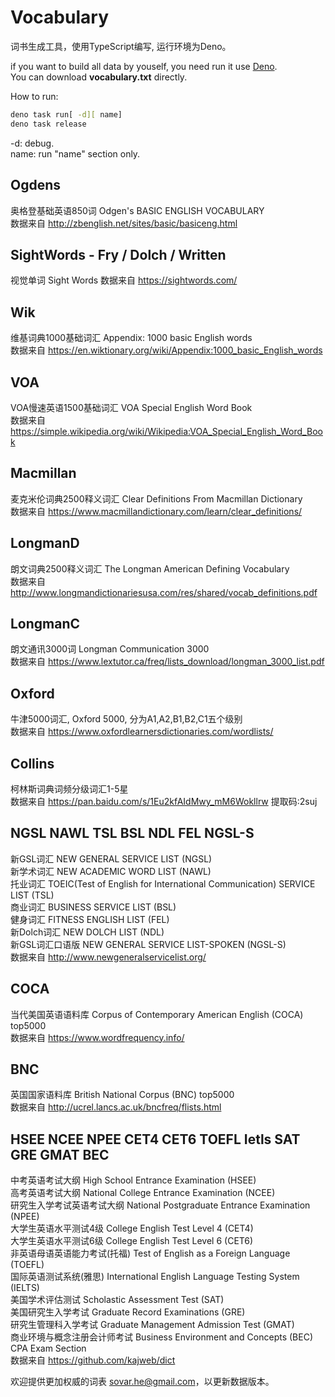 # Vocabulary

词书生成工具，使用TypeScript编写, 运行环境为Deno。

if you want to build all data by youself, you need run it use [Deno](https://deno.land/).  
You can download **vocabulary.txt** directly.

How to run:
```bash
deno task run[ -d][ name]
deno task release
```
-d: debug.  
name: run "name" section only.

## Ogdens
奥格登基础英语850词 Odgen's BASIC ENGLISH VOCABULARY  
数据来自 <http://zbenglish.net/sites/basic/basiceng.html>

## SightWords - Fry / Dolch / Written
视觉单词 Sight Words
数据来自 <https://sightwords.com/>

## Wik
维基词典1000基础词汇 Appendix: 1000 basic English words  
数据来自 <https://en.wiktionary.org/wiki/Appendix:1000_basic_English_words>

## VOA
VOA慢速英语1500基础词汇 VOA Special English Word Book  
数据来自 <https://simple.wikipedia.org/wiki/Wikipedia:VOA_Special_English_Word_Book>

## Macmillan
麦克米伦词典2500释义词汇 Clear Definitions From Macmillan Dictionary  
数据来自 <https://www.macmillandictionary.com/learn/clear_definitions/>

## LongmanD
朗文词典2500释义词汇 The Longman American Defining Vocabulary  
数据来自 <http://www.longmandictionariesusa.com/res/shared/vocab_definitions.pdf>

## LongmanC
朗文通讯3000词 Longman Communication 3000  
数据来自 <https://www.lextutor.ca/freq/lists_download/longman_3000_list.pdf>

## Oxford
牛津5000词汇, Oxford 5000, 分为A1,A2,B1,B2,C1五个级别  
数据来自 <https://www.oxfordlearnersdictionaries.com/wordlists/>

## Collins
柯林斯词典词频分级词汇1-5星  
数据来自 <https://pan.baidu.com/s/1Eu2kfAIdMwy_mM6Wokllrw> 提取码:2suj

## NGSL NAWL TSL BSL NDL FEL NGSL-S
新GSL词汇 NEW GENERAL SERVICE LIST (NGSL)  
新学术词汇 NEW ACADEMIC WORD LIST (NAWL)  
托业词汇 TOEIC(Test of English for International Communication) SERVICE LIST (TSL)  
商业词汇 BUSINESS SERVICE LIST (BSL)  
健身词汇 FITNESS ENGLISH LIST (FEL)  
新Dolch词汇 NEW DOLCH LIST (NDL)  
新GSL词汇口语版 NEW GENERAL SERVICE LIST-SPOKEN (NGSL-S)  
数据来自 <http://www.newgeneralservicelist.org/>

## COCA
当代美国英语语料库 Corpus of Contemporary American English (COCA) top5000  
数据来自 <https://www.wordfrequency.info/>

## BNC
英国国家语料库 British National Corpus (BNC) top5000  
数据来自 <http://ucrel.lancs.ac.uk/bncfreq/flists.html>

## HSEE NCEE NPEE CET4 CET6 TOEFL Ietls SAT GRE GMAT BEC
中考英语考试大纲 High School Entrance Examination (HSEE)  
高考英语考试大纲 National College Entrance Examination (NCEE)  
研究生入学考试英语考试大纲 National Postgraduate Entrance Examination (NPEE)  
大学生英语水平测试4级 College English Test Level 4 (CET4)  
大学生英语水平测试6级 College English Test Level 6 (CET6)  
非英语母语英语能力考试(托福) Test of English as a Foreign Language (TOEFL)  
国际英语测试系统(雅思) International English Language Testing System (IELTS)  
美国学术评估测试 Scholastic Assessment Test (SAT)  
美国研究生入学考试 Graduate Record Examinations (GRE)  
研究生管理科入学考试 Graduate Management Admission Test (GMAT)  
商业环境与概念注册会计师考试 Business Environment and Concepts (BEC) CPA Exam Section  
数据来自 https://github.com/kajweb/dict

欢迎提供更加权威的词表 <sovar.he@gmail.com>，以更新数据版本。